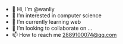 - 👋 Hi, I’m @wanliy
- 👀 I’m interested in computer science
- 🌱 I’m currently learning web
- 💞️ I’m looking to collaborate on ...
- 📫 How to reach me 2889100074@qq.com
<!---
wanliy/wanliy is a ✨ special ✨ repository because its `README.md` (this file) appears on your GitHub profile.
You can click the Preview link to take a look at your changes.
--->
